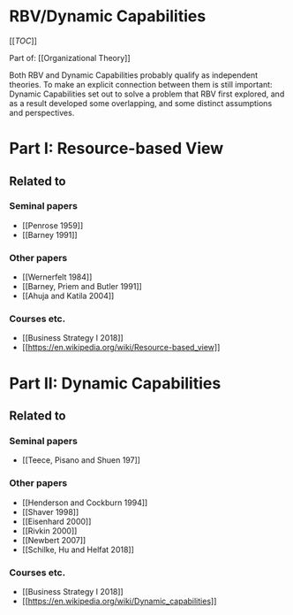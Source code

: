 # RBV/Dynamic Capabilities

[[_TOC_]]

Part of: [[Organizational Theory]]

Both RBV and Dynamic Capabilities probably qualify as independent theories. To make an explicit connection between them is still important: Dynamic Capabilities set out to solve a problem that RBV first explored, and as a result developed some overlapping, and some distinct assumptions and perspectives.

# Part I: Resource-based View

## Related to

### Seminal papers
* [[Penrose 1959]]
* [[Barney 1991]]

### Other papers
* [[Wernerfelt 1984]]
* [[Barney, Priem and Butler 1991]]
* [[Ahuja and Katila 2004]]

### Courses etc.
* [[Business Strategy I 2018]]
* [[https://en.wikipedia.org/wiki/Resource-based_view]]

# Part II: Dynamic Capabilities

## Related to

### Seminal papers
* [[Teece, Pisano and Shuen 197]]

### Other papers
* [[Henderson and Cockburn 1994]]
* [[Shaver 1998]]
* [[Eisenhard 2000]]
* [[Rivkin 2000]]
* [[Newbert 2007]]
* [[Schilke, Hu and Helfat 2018]]

### Courses etc.
* [[Business Strategy I 2018]]
* [[https://en.wikipedia.org/wiki/Dynamic_capabilities]]